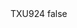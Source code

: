 <?xml version="1.0" encoding="UTF-8"?>
<CustomMetadata xmlns="http://soap.sforce.com/2006/04/metadata">
    <label>TXU924</label>
    <protected>false</protected>
</CustomMetadata>

